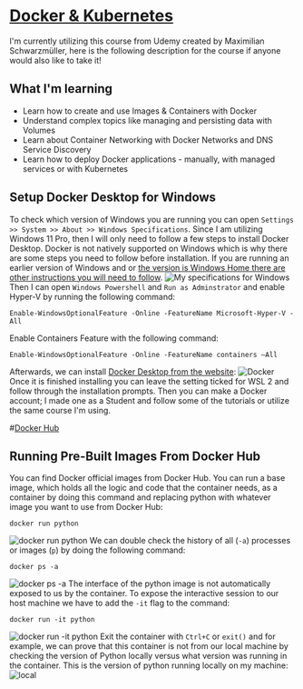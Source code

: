 # [Docker & Kubernetes](https://www.udemy.com/share/103IaC3@5G0-SQ_L9ghBhMFLdnkrUZJAl7q2eUVI4A234q8Y8LLcBmRGKWcDhkGKGDXmx6wVEA==/)

I'm currently utilizing this course from Udemy created by Maximilian Schwarzmüller, here is the following description for the course if anyone would also like to take it! 

## What I'm learning
- Learn how to create and use Images & Containers with Docker
- Understand complex topics like managing and persisting data with Volumes
- Learn about Container Networking with Docker Networks and DNS Service Discovery
- Learn how to deploy Docker applications - manually, with managed services or with Kubernetes

## Setup Docker Desktop for Windows 
To check which version of Windows you are running you can open `Settings >> System >> About >> Windows Specifications`. Since I am utilizing Windows 11 Pro, then I will only need to follow a few steps to install Docker Desktop. Docker is not natively supported on Windows which is why there are some steps you need to follow before installation. If you are running an earlier version of Windows and or [the version is Windows Home there are other instructions you will need to follow](https://learn.microsoft.com/en-us/windows/wsl/install).
![My specifications for Windows](https://github.com/nicomcd/Docker/assets/35404943/ebed0b4e-aaa9-45df-8fc6-48286c1ec9b9)
Then I can open `Windows Powershell` and `Run as Adminstrator` and enable Hyper-V by running the following command:
```
Enable-WindowsOptionalFeature -Online -FeatureName Microsoft-Hyper-V -All
```
Enable Containers Feature with the following command:
```
Enable-WindowsOptionalFeature -Online -FeatureName containers –All
```
Afterwards, we can install [Docker Desktop from the website](https://www.docker.com/products/docker-desktop/):
![Docker](https://github.com/nicomcd/Docker/assets/35404943/90228874-c9dd-49ae-9194-561d081b8aed)
Once it is finished installing you can leave the setting ticked for WSL 2 and follow through the installation prompts. Then you can make a Docker account; I made one as a Student and follow some of the tutorials or utilize the same course I'm using.

#[Docker Hub](https://hub.docker.com/search?image_filter=official)

## Running Pre-Built Images From Docker Hub
You can find Docker official images from Docker Hub. You can run a base image, which holds all the logic and code that the container needs, as a container by doing this command and replacing python with whatever image you want to use from Docker Hub:
```
docker run python
```
![docker run python](https://github.com/nicomcd/Docker/assets/35404943/5c7712ff-bc56-4e5a-832a-8fae599d71a6)
We can double check the history of all (`-a`) processes or images (`p`) by doing the following command:
```
docker ps -a
```
![docker ps -a](https://github.com/nicomcd/Docker/assets/35404943/7a107208-3dc3-4a02-94b2-22e7baf287ff)
The interface of the python image is not automatically exposed to us by the container. To expose the interactive session to our host machine we have to add the `-it` flag to the command:
```
docker run -it python
```
![docker run -it python](https://github.com/nicomcd/Docker/assets/35404943/5abe5b56-bf18-4529-b59e-d96baf14a09b)
Exit the container with `Ctrl+C` or `exit()` and for example, we can prove that this container is not from our local machine by checking the version of Python locally versus what version was running in the container. This is the version of python running locally on my machine:
![local](https://github.com/nicomcd/Docker/assets/35404943/ca0effdf-0f82-4b98-8107-51c2980734bc)
